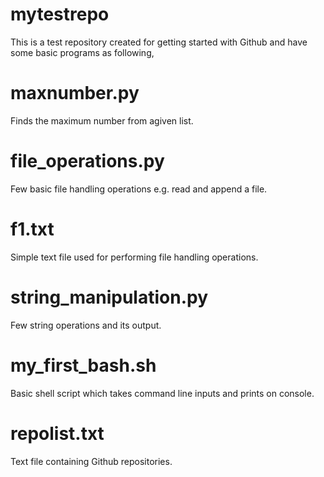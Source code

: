 # mytestrepo

This is a test repository created for getting started with Github and have some basic programs as following,

# maxnumber.py

Finds the maximum number from agiven list.

# file_operations.py
Few basic file handling operations e.g. read and append a file. 

# f1.txt
Simple text file used for performing file handling operations.

# string_manipulation.py
Few string operations and its output.

# my_first_bash.sh
Basic shell script which takes command line inputs and prints on console.

# repolist.txt
Text file containing Github repositories.
